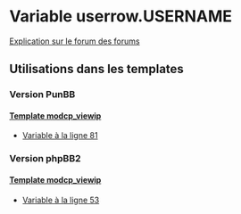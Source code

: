 # Variable userrow.USERNAME
[Explication sur le forum des forums](http://forum.forumactif.com/t294113-listing-des-variables#userrow.USERNAME)
## Utilisations dans les templates
### Version PunBB
#### [Template modcp_viewip](punbb/modcp_viewip.md)
* [Variable à la ligne 81](../punbb/modcp_viewip.tpl#L81)
### Version phpBB2
#### [Template modcp_viewip](subsilver/modcp_viewip.md)
* [Variable à la ligne 53](../subsilver/modcp_viewip.tpl#L53)